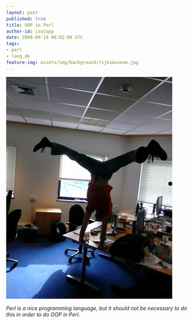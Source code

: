 ```yaml
---
layout: post
published: true
title: OOP in Perl
author-id: isotopp
date: 2008-09-19 06:02:00 UTC
tags:
- perl
- lang_de
feature-img: assets/img/background/rijksmuseum.jpg
---
```


![](/uploads/oop_in_perl.jpg)

*Perl is a nice programming language, but it should not be necessary to do this in order to do OOP in Perl.*
